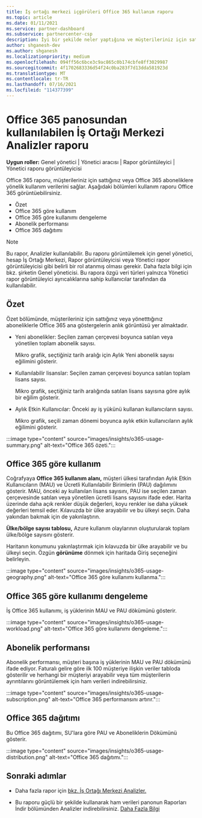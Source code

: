 ```yaml
---
title: İş ortağı merkezi içgörüleri Office 365 kullanım raporu
ms.topic: article
ms.date: 01/11/2021
ms.service: partner-dashboard
ms.subservice: partnercenter-csp
description: İyi bir şekilde neler yaptığına ve müşterileriniz için satıp Office 365 aboneliklerin kullanımıyla ilgili olarak geliştirebilirsiniz.
author: shganesh-dev
ms.author: shganesh
ms.localizationpriority: medium
ms.openlocfilehash: 094ff56c6bce3c9ac865c0b174cbfe8ff3029987
ms.sourcegitcommit: 4f1702683336d54f24c0ba283f7d13dda581923d
ms.translationtype: MT
ms.contentlocale: tr-TR
ms.lasthandoff: 07/16/2021
ms.locfileid: "114377399"
---
```

# <a name="office-365-usage-report-available-from-the-partner-center-insights-dashboard"></a>Office 365 panosundan kullanılabilen İş Ortağı Merkezi Analizler raporu

**Uygun roller:** Genel yönetici | Yönetici aracısı | Rapor görüntüleyici | Yönetici raporu görüntüleyicisi

Office 365 raporu, müşterileriniz için sattığınız veya Office 365 aboneliklere yönelik kullanım verilerini sağlar. Aşağıdaki bölümleri kullanım raporu Office 365 görüntüebilirsiniz.

- Özet
- Office 365 göre kullanım
- Office 365 göre kullanımı dengeleme
- Abonelik performansı
- Office 365 dağıtımı

 > [!NOTE]
 > Bu rapor, Analizler kullanılabilir. Bu raporu görüntülemek için genel yönetici, hesap İş Ortağı Merkezi, Rapor görüntüleyicisi veya Yönetici rapor görüntüleyicisi gibi belirli bir rol atanmış olması gerekir. Daha fazla bilgi için bkz. şirketin Genel yöneticisi. Bu rapora özgü veri türleri yalnızca Yönetici rapor görüntüleyici ayrıcalıklarına sahip kullanıcılar tarafından da kullanılabilir.

## <a name="summary"></a>Özet

Özet bölümünde, müşterileriniz için sattığınız veya yönetttığınız aboneliklerle Office 365 ana göstergelerin anlık görüntüsü yer almaktadır.  

- Yeni abonelikler: Seçilen zaman çerçevesi boyunca satılan veya yönetilen toplam abonelik sayısı.

   Mikro grafik, seçtiğiniz tarih aralığı için Aylık Yeni abonelik sayısı eğilimini gösterir.

- Kullanılabilir lisanslar: Seçilen zaman çerçevesi boyunca satılan toplam lisans sayısı.

   Mikro grafik, seçtiğiniz tarih aralığında satılan lisans sayısına göre aylık bir eğilim gösterir.

- Aylık Etkin Kullanıcılar: Önceki ay iş yükünü kullanan kullanıcıların sayısı. 

   Mikro grafik, seçili zaman dönemi boyunca aylık etkin kullanıcıların aylık eğilimini gösterir.

:::image type="content" source="images/insights/o365-usage-summary.png" alt-text="Office 365 özeti.":::

## <a name="office-365-usage-by-geography"></a>Office 365 göre kullanım

Coğrafyaya **Office 365 kullanım alanı,** müşteri ülkesi tarafından Aylık Etkin Kullanıcıların (MAU) ve Ücretli Kullanılabilir Birimlerin (PAU) dağılımını gösterir. MAU, önceki ay kullanılan lisans sayısını, PAU ise seçilen zaman çerçevesinde satılan veya yönetilen ücretli lisans sayısını ifade eder. Harita üzerinde daha açık renkler düşük değerleri, koyu renkler ise daha yüksek değerleri temsil eder. Kılavuzda bir ülke arayabilir ve bu ülkeyi seçin. Daha yakından bakmak için de yakınlaştırın.

**Ülke/bölge sayısı tablosu,** Azure kullanım olaylarının oluşturularak toplam ülke/bölge sayısını gösterir.

Haritanın konumunu yakınlaştırmak için kılavuzda bir ülke arayabilir ve bu ülkeyi seçin. Özgün **görünüme** dönmek için haritada Giriş seçeneğini belirleyin.


:::image type="content" source="images/insights/o365-usage-geography.png" alt-text="Office 365 göre kullanımı kullanma.":::

## <a name="office-365-usage-by-workload"></a>Office 365 göre kullanımı dengeleme

İş Office 365 kullanımı, iş yüklerinin MAU ve PAU dökümünü gösterir.

:::image type="content" source="images/insights/o365-usage-workload.png" alt-text="Office 365 göre kullanımı dengeleme.":::

## <a name="subscriptions-performance"></a>Abonelik performansı

Abonelik performansı, müşteri başına iş yüklerinin MAU ve PAU dökümünü ifade ediyor. Faturalı gelire göre ilk 100 müşteriye ilişkin veriler tabloda gösterilir ve herhangi bir müşteriyi arayabilir veya tüm müşterilerin ayrıntılarını görüntülemek için ham verileri indirebilirsiniz.

:::image type="content" source="images/insights/o365-usage-subscription.png" alt-text="Office 365 performansını artırır.":::

## <a name="office-365-usage-distribution"></a>Office 365 dağıtımı

Bu Office 365 dağıtımı, SU'lara göre PAU ve Aboneliklerin Dökümünü gösterir.

:::image type="content" source="images/insights/o365-usage-distribution.png" alt-text="Office 365 dağıtımı.":::

## <a name="next-steps"></a>Sonraki adımlar

- Daha fazla rapor için [bkz. İş Ortağı Merkezi Analizler.](partner-center-insights.md)

- Bu raporu güçlü bir şekilde kullanarak ham verileri panonun Raporları İndir bölümünden Analizler indirebilirsiniz. [Daha Fazla Bilgi](insights-download-reports.md) 
